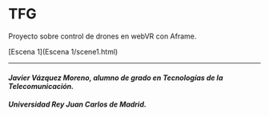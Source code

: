# TFG


Proyecto sobre control de drones en webVR con Aframe.

[Escena 1](Escena 1/scene1.html)






--------------------------------------------------------------------------

#### *Javier Vázquez Moreno, alumno de grado en Tecnologías de la Telecomunicación.*
##### *Universidad Rey Juan Carlos de Madrid.* 
